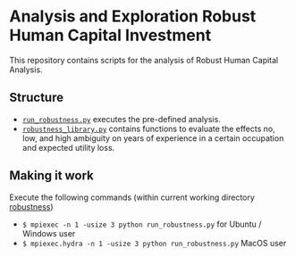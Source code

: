 # Analysis and Exploration Robust Human Capital Investment

This repository contains scripts for the analysis of Robust Human Capital Analysis.

## Structure

- [`run_robustness.py`](https://github.com/structRobustness/analysis/blob/rafaelsuchy_scripts/robustness/run_robustness.py) executes the pre-defined analysis.
- [`robustness_library.py`](https://github.com/structRobustness/analysis/blob/rafaelsuchy_scripts/robustness/robustness_library.py) contains functions to evaluate the effects no, low, and high ambiguity on years of experience in a certain occupation and expected utility loss.

## Making it work

Execute the following commands (within current working directory [robustness](https://github.com/structRobustness/analysis/tree/rafaelsuchy_scripts/robustness))

- `$ mpiexec -n 1 -usize 3 python run_robustness.py`
for Ubuntu / Windows user
- `$ mpiexec.hydra -n 1 -usize 3 python run_robustness.py`
MacOS user
